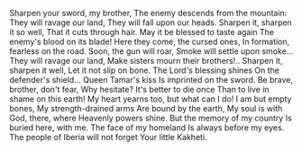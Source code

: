 Sharpen your sword, my brother, The enemy descends from the mountain:
They will ravage our land, They will fall upon our heads.
Sharpen it, sharpen it so well, That it cuts through hair.
May it be blessed to taste again The enemy's blood on its blade!
Here they come, the cursed ones, In formation, fearless on the road.
Soon, the gun will roar, Smoke will settle upon smoke...
They will ravage our land, Make sisters mourn their brothers!..
Sharpen it, sharpen it well, Let it not slip on bone.
The Lord's blessing shines On the defender's shield...
Queen Tamar's kiss Is imprinted on the sword.
Be brave, brother, don't fear, Why hesitate?
It's better to die once Than to live in shame on this earth!
My heart yearns too, but what can I do! I am but empty bones,
My strength-drained arms Are bound by the earth,
My soul is with God, there, where Heavenly powers shine.
But the memory of my country Is buried here, with me.
The face of my homeland Is always before my eyes.
The people of Iberia will not forget Your little Kakheti.